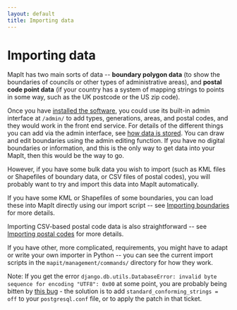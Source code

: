 ```yaml
---
layout: default
title: Importing data
---
```


Importing data
==============

MapIt has two main sorts of data -- **boundary polygon data** (to show the
boundaries of councils or other types of administrative areas), and **postal
code point data** (if your country has a system of mapping strings to points in
some way, such as the UK postcode or the US zip code).

Once you have [installed the software](/install/), you could use its built-in
admin interface at `/admin/` to add types, generations, areas, and postal
codes, and they would work in the front end service. For details of the
different things you can add via the admin interface, see [how data is
stored](/how-data-is-stored/). You can draw and edit boundaries using the admin
editing function. If you have no digital boundaries or information, and this is
the only way to get data into your MapIt, then this would be the way to go.

However, if you have some bulk data you wish to import (such as KML files or
Shapefiles of boundary data, or CSV files of postal codes), you will probably
want to try and import this data into MapIt automatically.

If you have some KML or Shapefiles of some boundaries, you can load these into
MapIt directly using our import script -- see [Importing
boundaries](boundaries/) for more details.

Importing CSV-based postal code data is also straightforward -- see [Importing
postal codes](postal-codes/) for more details.

If you have other, more complicated, requirements, you might have to adapt or
write your own importer in Python -- you can see the current import scripts in
the `mapit/management/commands/` directory for how they work.

Note:
If you get the error `django.db.utils.DatabaseError: invalid byte sequence for
encoding "UTF8": 0x00` at some point, you are probably being bitten by [this
bug](https://code.djangoproject.com/ticket/16778) - the solution is to add
`standard_conforming_strings = off` to your `postgresql.conf` file, or to apply
the patch in that ticket.

